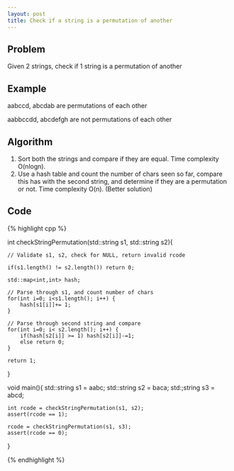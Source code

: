 ```yaml
---
layout: post
title: Check if a string is a permutation of another
---
```



## Problem
Given 2 strings, check if 1 string is a permutation of another

## Example
aabccd, abcdab are permutations of each other

aabbccdd, abcdefgh are not permutations of each other

## Algorithm
1. Sort both the strings and compare if they are equal. Time complexity O(nlogn).
2. Use a hash table and count the number of chars seen so far, compare this has with the second string, and determine if they are a permutation or not. Time complexity O(n). (Better solution)

## Code
{% highlight cpp %}

int checkStringPermutation(std::string s1, std::string s2){
	
	// Validate s1, s2, check for NULL, return invalid rcode
	
	if(s1.length() != s2.length()) return 0;
	
	std::map<int,int> hash;
	
	// Parse through s1, and count number of chars
	for(int i=0; i<s1.length(); i++) {
		hash[s1[i]]+= 1;		
	}
	
	// Parse through second string and compare
	for(int i=0; i< s2.length(); i++) {
		if(hash[s2[i]] >= 1) hash[s2[i]]-=1;
		else return 0;
	}
	
	return 1; 
}

void main(){
	std::string s1 = aabc;
	std::string s2 = baca;
	std:;string s3 = abcd;
	
	int rcode = checkStringPermutation(s1, s2);
	assert(rcode == 1);
	
	rcode = checkStringPermutation(s1, s3);
	assert(rcode == 0);
}

{% endhighlight %}